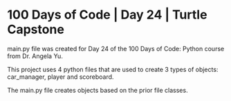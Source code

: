# 100 Days of Code | Day 24 | Turtle Capstone

main.py file was created for Day 24 of the 100 Days of Code: Python course from Dr. Angela Yu. 

This project uses 4 python files that are used to create 3 types of objects: car_manager, player and scoreboard.

The main.py file creates objects based on the prior file classes.
